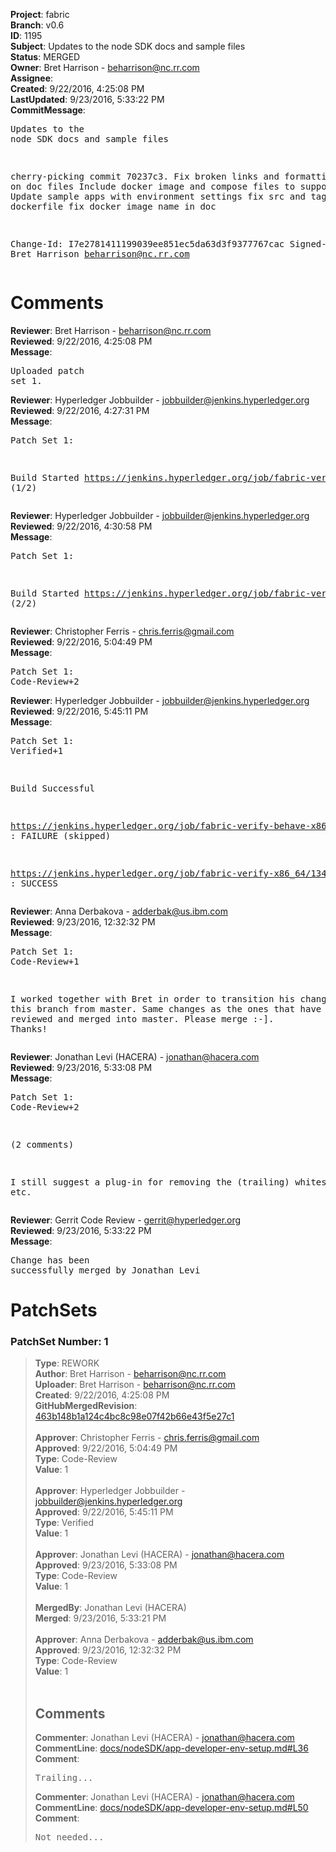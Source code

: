 <strong>Project</strong>: fabric<br><strong>Branch</strong>: v0.6<br><strong>ID</strong>: 1195<br><strong>Subject</strong>: Updates to the node SDK docs and sample files<br><strong>Status</strong>: MERGED<br><strong>Owner</strong>: Bret Harrison - beharrison@nc.rr.com<br><strong>Assignee</strong>:<br><strong>Created</strong>: 9/22/2016, 4:25:08 PM<br><strong>LastUpdated</strong>: 9/23/2016, 5:33:22 PM<br><strong>CommitMessage</strong>:<br><pre>Updates to the node SDK docs and sample files

cherry-picking commit 70237c3.
Fix broken links and formatting issues on doc files
Include docker image and compose files to support docs
Update sample apps with environment settings
fix src and tag in dockerfile
fix docker image name in doc

Change-Id: I7e2781411199039ee851ec5da63d3f9377767cac
Signed-off-by: Bret Harrison <beharrison@nc.rr.com>
</pre><h1>Comments</h1><strong>Reviewer</strong>: Bret Harrison - beharrison@nc.rr.com<br><strong>Reviewed</strong>: 9/22/2016, 4:25:08 PM<br><strong>Message</strong>: <pre>Uploaded patch set 1.</pre><strong>Reviewer</strong>: Hyperledger Jobbuilder - jobbuilder@jenkins.hyperledger.org<br><strong>Reviewed</strong>: 9/22/2016, 4:27:31 PM<br><strong>Message</strong>: <pre>Patch Set 1:

Build Started https://jenkins.hyperledger.org/job/fabric-verify-x86_64/1343/ (1/2)</pre><strong>Reviewer</strong>: Hyperledger Jobbuilder - jobbuilder@jenkins.hyperledger.org<br><strong>Reviewed</strong>: 9/22/2016, 4:30:58 PM<br><strong>Message</strong>: <pre>Patch Set 1:

Build Started https://jenkins.hyperledger.org/job/fabric-verify-behave-x86_64/264/ (2/2)</pre><strong>Reviewer</strong>: Christopher Ferris - chris.ferris@gmail.com<br><strong>Reviewed</strong>: 9/22/2016, 5:04:49 PM<br><strong>Message</strong>: <pre>Patch Set 1: Code-Review+2</pre><strong>Reviewer</strong>: Hyperledger Jobbuilder - jobbuilder@jenkins.hyperledger.org<br><strong>Reviewed</strong>: 9/22/2016, 5:45:11 PM<br><strong>Message</strong>: <pre>Patch Set 1: Verified+1

Build Successful 

https://jenkins.hyperledger.org/job/fabric-verify-behave-x86_64/264/ : FAILURE (skipped)

https://jenkins.hyperledger.org/job/fabric-verify-x86_64/1343/ : SUCCESS</pre><strong>Reviewer</strong>: Anna Derbakova - adderbak@us.ibm.com<br><strong>Reviewed</strong>: 9/23/2016, 12:32:32 PM<br><strong>Message</strong>: <pre>Patch Set 1: Code-Review+1

I worked together with Bret in order to transition his changes to this branch from master. Same changes as the ones that have already been reviewed and merged into master. Please merge :-]. Thanks!</pre><strong>Reviewer</strong>: Jonathan Levi (HACERA) - jonathan@hacera.com<br><strong>Reviewed</strong>: 9/23/2016, 5:33:08 PM<br><strong>Message</strong>: <pre>Patch Set 1: Code-Review+2

(2 comments)

I still suggest a plug-in for removing the (trailing) whitespaces, etc.</pre><strong>Reviewer</strong>: Gerrit Code Review - gerrit@hyperledger.org<br><strong>Reviewed</strong>: 9/23/2016, 5:33:22 PM<br><strong>Message</strong>: <pre>Change has been successfully merged by Jonathan Levi</pre><h1>PatchSets</h1><h3>PatchSet Number: 1</h3><blockquote><strong>Type</strong>: REWORK<br><strong>Author</strong>: Bret Harrison - beharrison@nc.rr.com<br><strong>Uploader</strong>: Bret Harrison - beharrison@nc.rr.com<br><strong>Created</strong>: 9/22/2016, 4:25:08 PM<br><strong>GitHubMergedRevision</strong>: [463b148b1a124c4bc8c98e07f42b66e43f5e27c1](https://github.com/hyperledger-gerrit-archive/fabric/commit/463b148b1a124c4bc8c98e07f42b66e43f5e27c1)<br><br><strong>Approver</strong>: Christopher Ferris - chris.ferris@gmail.com<br><strong>Approved</strong>: 9/22/2016, 5:04:49 PM<br><strong>Type</strong>: Code-Review<br><strong>Value</strong>: 1<br><br><strong>Approver</strong>: Hyperledger Jobbuilder - jobbuilder@jenkins.hyperledger.org<br><strong>Approved</strong>: 9/22/2016, 5:45:11 PM<br><strong>Type</strong>: Verified<br><strong>Value</strong>: 1<br><br><strong>Approver</strong>: Jonathan Levi (HACERA) - jonathan@hacera.com<br><strong>Approved</strong>: 9/23/2016, 5:33:08 PM<br><strong>Type</strong>: Code-Review<br><strong>Value</strong>: 1<br><br><strong>MergedBy</strong>: Jonathan Levi (HACERA)<br><strong>Merged</strong>: 9/23/2016, 5:33:21 PM<br><br><strong>Approver</strong>: Anna Derbakova - adderbak@us.ibm.com<br><strong>Approved</strong>: 9/23/2016, 12:32:32 PM<br><strong>Type</strong>: Code-Review<br><strong>Value</strong>: 1<br><br><h2>Comments</h2><strong>Commenter</strong>: Jonathan Levi (HACERA) - jonathan@hacera.com<br><strong>CommentLine</strong>: [docs/nodeSDK/app-developer-env-setup.md#L36](https://github.com/hyperledger-gerrit-archive/fabric/blob/463b148b1a124c4bc8c98e07f42b66e43f5e27c1/docs/nodeSDK/app-developer-env-setup.md#L36)<br><strong>Comment</strong>: <pre>Trailing...</pre><strong>Commenter</strong>: Jonathan Levi (HACERA) - jonathan@hacera.com<br><strong>CommentLine</strong>: [docs/nodeSDK/app-developer-env-setup.md#L50](https://github.com/hyperledger-gerrit-archive/fabric/blob/463b148b1a124c4bc8c98e07f42b66e43f5e27c1/docs/nodeSDK/app-developer-env-setup.md#L50)<br><strong>Comment</strong>: <pre>Not needed...</pre></blockquote>